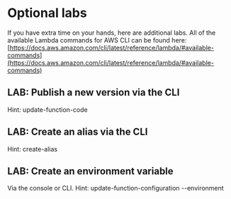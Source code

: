 # Optional labs

If you have extra time on your hands, here are additional labs. All of the available Lambda commands for AWS CLI can be found here: [https://docs.aws.amazon.com/cli/latest/reference/lambda/#available-commands](https://docs.aws.amazon.com/cli/latest/reference/lambda/#available-commands)

## LAB: Publish a new version via the CLI&#x20;

Hint: update-function-code

## LAB: Create an alias via the CLI&#x20;

Hint: create-alias

## LAB: Create an environment variable

Via the console or CLI. Hint: update-function-configuration --environment
